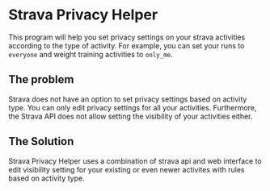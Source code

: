 # Strava Privacy Helper

This program will help you set privacy settings on your strava activities according to the type of activity. For example, you can set your runs to `everyone` and weight training activities to `only_me`. 

## The problem 

Strava does not have an option to set privacy settings based on activity type. You can only edit privacy settings for all your activities. Furthermore, the Strava API does not allow setting the visibility of your activities either. 

## The Solution

Strava Privacy Helper uses a combination of strava api and web interface to edit visibility setting for your existing or even newer activites with rules based on activity type. 

